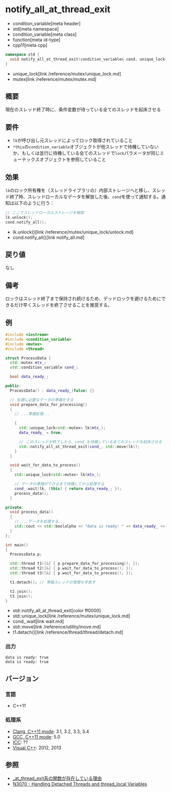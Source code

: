 # notify_all_at_thread_exit
* condition_variable[meta header]
* std[meta namespace]
* condition_variable[meta class]
* function[meta id-type]
* cpp11[meta cpp]

```cpp
namespace std {
  void notify_all_at_thread_exit(condition_variable& cond, unique_lock<mutex> lk);
}
```
* unique_lock[link /reference/mutex/unique_lock.md]
* mutex[link /reference/mutex/mutex.md]

## 概要
現在のスレッド終了時に、条件変数が待っている全てのスレッドを起床させる


## 要件
- `lk`が呼び出し元スレッドによってロック取得されていること
- `*this`の`condition_variable`オブジェクトが他スレッドで待機していないか、もしくは並行に待機している全てのスレッドで`lock`パラメータが同じミューテックスオブジェクトを参照していること


## 効果
`lk`のロック所有権を（スレッドライブラリの）内部ストレージへと移し、スレッド終了時、スレッドローカルなデータを解放した後、`cond`を使って通知する。通知は以下のように行う：

```cpp
// ここでスレッドローカルストレージを解放
lk.unlock();
cond.notify_all();
```
* lk.unlock()[link /reference/mutex/unique_lock/unlock.md]
* cond.notify_all()[link notify_all.md]

## 戻り値
なし


## 備考
ロックはスレッド終了まで保持され続けるため、デッドロックを避けるためにできるだけ早くスレッドを終了させることを推奨する。


## 例
```cpp example
#include <iostream>
#include <condition_variable>
#include <mutex>
#include <thread>

struct ProcessData {
  std::mutex mtx_;
  std::condition_variable cond_;

  bool data_ready_;

public:
  ProcessData() : data_ready_(false) {}

  // 処理に必要なデータの準備をする
  void prepare_data_for_processing()
  {
    // ...準備処理...

    {
      std::unique_lock<std::mutex> lk(mtx_);
      data_ready_ = true;

      // このスレッドが終了したら、cond_を待機している全てのスレッドを起床させる
      std::notify_all_at_thread_exit(cond_, std::move(lk));
    }
  }

  void wait_for_data_to_process()
  {
    std::unique_lock<std::mutex> lk(mtx_);

    // データの準備ができるまで待機してから処理する
    cond_.wait(lk, [this] { return data_ready_; });
    process_data();
  }

private:
  void process_data()
  {
    // ...データを処理する...
    std::cout << std::boolalpha << "data is ready: " << data_ready_ << std::endl;
  }
};

int main()
{
  ProcessData p;

  std::thread t1([&] { p.prepare_data_for_processing(); });
  std::thread t2([&] { p.wait_for_data_to_process(); });
  std::thread t3([&] { p.wait_for_data_to_process(); });

  t1.detach(); // 準備スレッドの管理を手放す

  t2.join();
  t3.join();
}
```
* std::notify_all_at_thread_exit[color ff0000]
* std::unique_lock[link /reference/mutex/unique_lock.md]
* cond_.wait[link wait.md]
* std::move[link /reference/utility/move.md]
* t1.detach()[link /reference/thread/thread/detach.md]

### 出力
```
data is ready: true
data is ready: true
```

## バージョン
### 言語
- C++11

### 処理系
- [Clang, C++11 mode](/implementation.md#clang): 3.1, 3.2, 3.3, 3.4
- [GCC, C++11 mode](/implementation.md#gcc): 5.0
- [ICC](/implementation.md#icc): ??
- [Visual C++](/implementation.md#visual_cpp): 2012, 2013


## 参照
- [_at_thread_exit系の関数が存在している理由](/article/lib/at_thread_exit.md)
- [N3070 - Handling Detached Threads and thread_local Variables](http://www.open-std.org/jtc1/sc22/wg21/docs/papers/2010/n3070.html)

